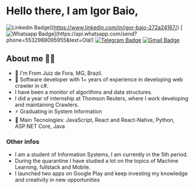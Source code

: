 # Hello there, I am Igor Baio,

![Linkedin Badge](https://img.shields.io/badge/-LinkedIn-blue?style=for-the-badge&logo=Linkedin&logoColor=white&link=https://www.linkedin.com/in/leonardo-luis-de-vargas/)](https://www.linkedin.com/in/igor-baio-272a24167/)
[![Whatsapp Badge](https://img.shields.io/badge/-Whatsapp-4CA143?style=for-the-badge&labelColor=4CA143&logo=whatsapp&logoColor=white&link=https://api.whatsapp.com/send?phone=5549988239222&text=Olá!)](https://api.whatsapp.com/send?phone=5532988095955&text=Olá!)
[![Telegram Badge](https://img.shields.io/badge/-Telegram-1ca0f1?style=for-the-badge&labelColor=1ca0f1&logo=telegram&logoColor=white&link=https://t.me/LeoVargas)](https://t.me/igorbaio)
[![Gmail Badge](https://img.shields.io/badge/-Gmail-c14438?style=for-the-badge&logo=Gmail&logoColor=white&link=mailto:leu1607@gmail.com)](mailto:igorbaiosoares@gmail.com)

## About me 👨‍🚀
- :round_pushpin: I'm From Juiz de Fora, MG, Brazil.
- :triangular_flag_on_post: Software developer with 1+ years of experience in developing web crawler in c#.
- I have been a monitor of algorithms and data structures.
- I did a year of internship at Thomson Reuters, where I work developing and maintaining Crawlers.
- ⚡ Graduating in System Information
- 🚀 Main Tecnologies: JavaScript, React and React-Native, Python, ASP.NET Core, Java

### Other infos
- I am a student of Information Systems, I am currently in the 5th period.
- During the quarantine I have studied a lot on the topics of Machine Learning, fullstack and Mobile.
- I launched two apps on Google Play and keep investing my knowledge and creativity in new opportunities
